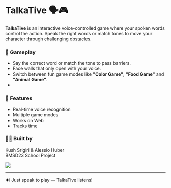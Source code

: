 # TalkaTive 🗣️🎮

**TalkaTive** is an interactive voice-controlled game where your spoken words control the action. Speak the right words or match tones to move your character through challenging obstacles.

### 🎯 Gameplay
- Say the correct word or match the tone to pass barriers.
- Face walls that only open with your voice.
- Switch between fun game modes like **"Color Game"**, **"Food Game"** and **"Animal Game"**.
- 
### 🌟 Features
- Real-time voice recognition
- Multiple game modes
- Works on Web
- Tracks time

### 👨‍💻 Built by

Kush Srigiri & Alessio Huber  
BMSD23 School Project

<a href="https://github.com/kush-srigiri/pss/graphs/contributors">
  <img src="https://contrib.rocks/image?&columns=25&max=10000&&repo=kush-srigiri/talkative" />
</a>

---
🔊 Just speak to play — TalkaTive listens!
